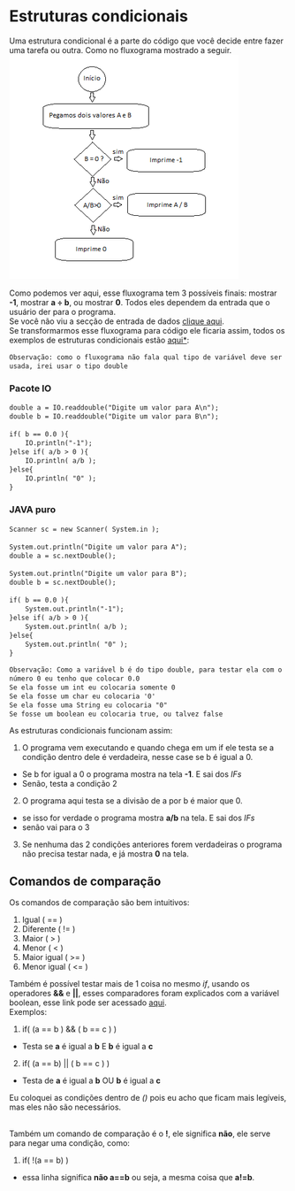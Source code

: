 # Estruturas condicionais

Uma estrutura condicional é a parte do código que você decide entre fazer uma tarefa ou outra. Como no fluxograma mostrado a seguir.<br/>
![Fluxograma](https://github.com/AlexandreVelloso/Introducao_JAVA/blob/master/Imagens/fluxograma.png)

Como podemos ver aqui, esse fluxograma tem 3 possíveis finais: mostrar **-1**, mostrar **a ÷ b**, ou mostrar **0**. Todos eles dependem da entrada que o usuário der para o programa.<br />
Se você não viu a secção de entrada de dados [clique aqui](https://github.com/AlexandreVelloso/Introducao_JAVA/tree/master/Entrada%20de%20dados).<br />
Se transformarmos esse fluxograma para código ele ficaria assim, todos os exemplos de estruturas condicionais estão [aqui*](#):

```
Observação: como o fluxograma não fala qual tipo de variável deve ser usada, irei usar o tipo double
```

### Pacote IO
```
double a = IO.readdouble("Digite um valor para A\n");
double b = IO.readdouble("Digite um valor para B\n");

if( b == 0.0 ){
    IO.println("-1");
}else if( a/b > 0 ){
    IO.println( a/b );
}else{
    IO.println( "0" );
}
```

### JAVA puro
```
Scanner sc = new Scanner( System.in );

System.out.println("Digite um valor para A");
double a = sc.nextDouble();

System.out.println("Digite um valor para B");
double b = sc.nextDouble();

if( b == 0.0 ){
    System.out.println("-1");
}else if( a/b > 0 ){
    System.out.println( a/b );
}else{
    System.out.println( "0" );
}
```

```
Observação: Como a variável b é do tipo double, para testar ela com o número 0 eu tenho que colocar 0.0
Se ela fosse um int eu colocaria somente 0
Se ela fosse um char eu colocaria '0'
Se ela fosse uma String eu colocaria "0"
Se fosse um boolean eu colocaria true, ou talvez false
```

As estruturas condicionais funcionam assim:
1) O programa vem executando e quando chega em um if ele testa se a condição dentro dele é verdadeira, nesse case se b é igual a 0.
* Se b for igual a 0 o programa mostra na tela **-1**. E sai dos *IFs*
* Senão, testa a condição 2
2) O programa aqui testa se a divisão de a por b é maior que 0.
* se isso for verdade o programa mostra **a/b** na tela. E sai dos *IFs*
* senão vai para o 3
3) Se nenhuma das 2 condições anteriores forem verdadeiras o programa não precisa testar nada, e já mostra **0** na tela.

## Comandos de comparação

Os comandos de comparação são bem intuitivos:

1) Igual ( == )
2) Diferente ( != )
3) Maior ( > )
4) Menor ( < )
5) Maior igual ( >= )
6) Menor igual ( <= )

Também é possível testar mais de 1 coisa no mesmo *if*, usando os operadores **&&** e **||**, esses comparadores foram explicados com a variável boolean, esse link pode ser acessado [aqui](https://github.com/AlexandreVelloso/Introducao_JAVA/tree/master/Variaveis).<br />
Exemplos:
1) if( (a == b ) && ( b == c ) )
* Testa se **a** é igual a **b** E **b** é igual a **c**
2) if( (a == b) || ( b == c ) )
* Testa de **a** é igual a **b** OU **b** é igual a **c**

Eu coloquei as condições dentro de *()* pois eu acho que ficam mais legíveis, mas eles não são necessários.<br/>
<br/>

Também um comando de comparação é o **!**, ele significa **não**, ele serve para negar uma condição, como:

1) if( !(a == b) )
* essa linha significa **não a==b** ou seja, a mesma coisa que **a!=b**.
